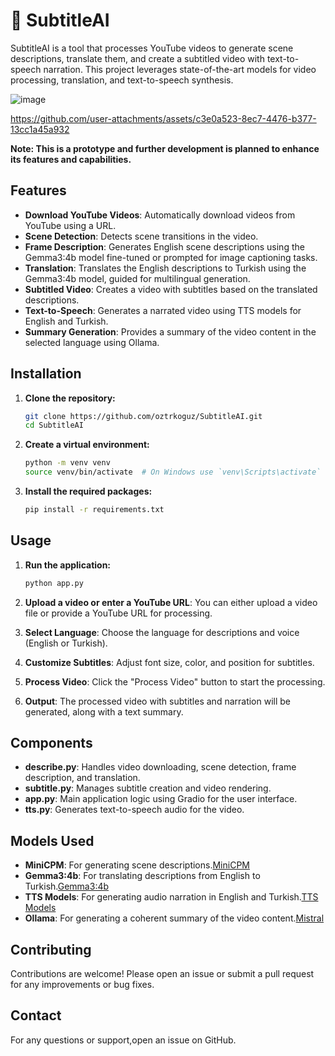 # 🎥 SubtitleAI
SubtitleAI is a tool that processes YouTube videos to generate scene descriptions, translate them, and create a subtitled video with text-to-speech narration. This project leverages state-of-the-art models for video processing, translation, and text-to-speech synthesis.

![image](https://github.com/user-attachments/assets/b363a364-edcf-4c42-90f7-c0d941e0aef3)



https://github.com/user-attachments/assets/c3e0a523-8ec7-4476-b377-13cc1a45a932





**Note: This is a prototype and further development is planned to enhance its features and capabilities.**


## Features

- **Download YouTube Videos**: Automatically download videos from YouTube using a URL.
- **Scene Detection**: Detects scene transitions in the video.
- **Frame Description**: Generates English scene descriptions using the Gemma3:4b model fine-tuned or prompted for image captioning tasks.
- **Translation**: Translates the English descriptions to Turkish using the Gemma3:4b model, guided for multilingual generation.
- **Subtitled Video**: Creates a video with subtitles based on the translated descriptions.
- **Text-to-Speech**: Generates a narrated video using TTS models for English and Turkish.
- **Summary Generation**: Provides a summary of the video content in the selected language using Ollama.

## Installation

1. **Clone the repository:**
   ```bash
   git clone https://github.com/oztrkoguz/SubtitleAI.git
   cd SubtitleAI
   ```

2. **Create a virtual environment:**
   ```bash
   python -m venv venv
   source venv/bin/activate  # On Windows use `venv\Scripts\activate`
   ```

3. **Install the required packages:**
   ```bash
   pip install -r requirements.txt
   ```

## Usage

1. **Run the application:**
   ```bash
   python app.py
   ```

2. **Upload a video or enter a YouTube URL**: You can either upload a video file or provide a YouTube URL for processing.

3. **Select Language**: Choose the language for descriptions and voice (English or Turkish).

4. **Customize Subtitles**: Adjust font size, color, and position for subtitles.

5. **Process Video**: Click the "Process Video" button to start the processing.

6. **Output**: The processed video with subtitles and narration will be generated, along with a text summary.

## Components

- **describe.py**: Handles video downloading, scene detection, frame description, and translation.
- **subtitle.py**: Manages subtitle creation and video rendering.
- **app.py**: Main application logic using Gradio for the user interface.
- **tts.py**: Generates text-to-speech audio for the video.

## Models Used

- **MiniCPM**: For generating scene descriptions.[MiniCPM](https://huggingface.co/openbmb/MiniCPM-o-2_6)
- **Gemma3:4b**: For translating descriptions from English to Turkish.[Gemma3:4b](https://ollama.com/library/gemma3:4b)
- **TTS Models**: For generating audio narration in English and Turkish.[TTS Models](https://huggingface.co/soohyunn/glow-tts)
- **Ollama**: For generating a coherent summary of the video content.[Mistral](https://ollama.com/library/mistral)


## Contributing

Contributions are welcome! Please open an issue or submit a pull request for any improvements or bug fixes.

## Contact

For any questions or support,open an issue on GitHub.
